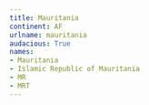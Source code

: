 ```yaml
---
title: Mauritania
continent: AF
urlname: mauritania
audacious: True
names:
- Mauritania
- Islamic Republic of Mauritania
- MR
- MRT
---
```

